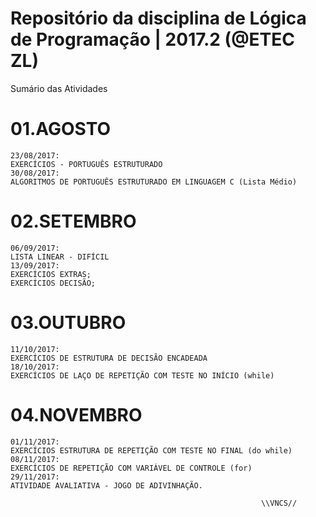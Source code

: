 # Repositório da disciplina de Lógica de Programação | 2017.2 (@ETEC ZL)

Sumário das Atividades

# 01.AGOSTO
	23/08/2017:
	EXERCÍCIOS - PORTUGUÊS ESTRUTURADO
	30/08/2017:
	ALGORITMOS DE PORTUGUÊS ESTRUTURADO EM LINGUAGEM C (Lista Médio)

# 02.SETEMBRO
	06/09/2017:
	LISTA LINEAR - DIFÍCIL
	13/09/2017:
	EXERCÍCIOS EXTRAS;
	EXERCÍCIOS DECISÃO;

# 03.OUTUBRO
	11/10/2017:
	EXERCÍCIOS DE ESTRUTURA DE DECISÃO ENCADEADA
	18/10/2017:
	EXERCÍCIOS DE LAÇO DE REPETIÇÃO COM TESTE NO INÍCIO (while)

# 04.NOVEMBRO
	01/11/2017:
	EXERCÍCIOS ESTRUTURA DE REPETIÇÃO COM TESTE NO FINAL (do while)
	08/11/2017:
	EXERCÍCIOS DE REPETIÇÃO COM VARIÁVEL DE CONTROLE (for)
	29/11/2017:
	ATIVIDADE AVALIATIVA - JOGO DE ADIVINHAÇÃO.

															\\VNCS//
